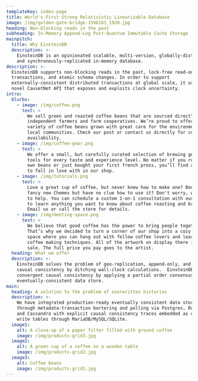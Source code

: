 ```yaml
---
templateKey: index-page
title: World's First Strong Relativistic Linearizable Database
image: /img/golden-gate-bridge-1596161_1920.jpg
heading: Non-blocking reads in the past
subheading: In-Memory Append-Log Post-Quantum Immutable Cache Storage
mainpitch:
  title: Why EinsteinDB
  description: >-
    EinsteinDB is an opinionated scalable, multi-version, globally-distributed,
    and synchronously-replicated in-memory database. 
description: >-
  EinsteinDB supports non-blocking reads in the past, lock-free read-only
  transactions, and atomic schema changes. In order to support
  externally-consistent distributed transactions at global scale, it uses a
  novel CausetNet API that exposes and exploits clock uncertainty.
intro:
  blurbs:
    - image: /img/coffee.png
      text: >
        We sell green and roasted coffee beans that are sourced directly from
        independent farmers and farm cooperatives. We’re proud to offer a
        variety of coffee beans grown with great care for the environment and
        local communities. Check our post or contact us directly for current
        availability.
    - image: /img/coffee-gear.png
      text: >
        We offer a small, but carefully curated selection of brewing gear and
        tools for every taste and experience level. No matter if you roast your
        own beans or just bought your first french press, you’ll find a gadget
        to fall in love with in our shop.
    - image: /img/tutorials.png
      text: >
        Love a great cup of coffee, but never knew how to make one? Bought a
        fancy new Chemex but have no clue how to use it? Don't worry, we’re here
        to help. You can schedule a custom 1-on-1 consultation with our baristas
        to learn anything you want to know about coffee roasting and brewing.
        Email us or call the store for details.
    - image: /img/meeting-space.png
      text: >
        We believe that good coffee has the power to bring people together.
        That’s why we decided to turn a corner of our shop into a cozy meeting
        space where you can hang out with fellow coffee lovers and learn about
        coffee making techniques. All of the artwork on display there is for
        sale. The full price you pay goes to the artist.
  heading: What we offer
  description: >-
    EinsteinDB solves the problem of geo-replication, append-only, and strong
    causal consistency by ditching wall-clock calculations.  EinsteinDB achieves
    convergent causal consistency by applying a partial order consensus to an
    eventually-consistent data store.
main:
  heading: A solution to the problem of overwritten histories
  description: >-
    We have integrated production-ready eventually consistent data stores
    through metadata-transaction bartering and polling via Postgres, RocksDB,
    and Cassandra with explicit causal consistency traces embedded as optimized
    write tables through MariaDB/MySQL/SQLite.
  image1:
    alt: A close-up of a paper filter filled with ground coffee
    image: /img/products-grid3.jpg
  image2:
    alt: A green cup of a coffee on a wooden table
    image: /img/products-grid2.jpg
  image3:
    alt: Coffee beans
    image: /img/products-grid1.jpg
---
```


